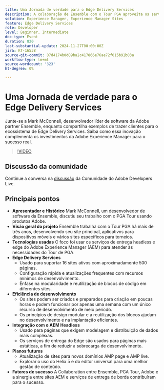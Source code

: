 ```yaml
---
title: Uma Jornada de verdade para o Edge Delivery Services
description: A colaboração de Ensemble com o Tour PGA aproveita os serviços de entrega headless e edge da Adobe Experience Manager para gerenciar e atualizar com eficiência 16 sites ativos, enfatizando a modularidade, a reutilização e a implantação rápida, com planos futuros para aprimorar o gerenciamento de conteúdo usando o Helix 5 e o editor universal.
solution: Experience Manager, Experience Manager Sites
feature: Edge Delivery Services
role: Developer
level: Beginner, Intermediate
doc-type: Event
duration: 820
last-substantial-update: 2024-11-27T00:00:00Z
jira: KT-16538
source-git-commit: 07d4174b0d89ba2c417866e76ae72f015b91b03a
workflow-type: tm+mt
source-wordcount: '323'
ht-degree: 0%

---
```



# Uma Jornada de verdade para o Edge Delivery Services

Junte-se a Mark McConnell, desenvolvedor líder de software da Adobe partner Ensemble, enquanto compartilha exemplos de trazer clientes para o ecossistema de Edge Delivery Services. Saiba como essa inovação complementa os investimentos da Adobe Experience Manager para o sucesso real.

>[!VIDEO](https://video.tv.adobe.com/v/3439421/?learn=on&enablevpops)

## Discussão da comunidade

Continue a conversa na [discussão](https://adobe.ly/4ffJtT8) da Comunidade do Adobe Developers Live.

## Principais pontos

* **Apresentador e Histórico** Mark McConnell, um desenvolvedor de software da Ensemble, discutiu seu trabalho com o PGA Tour usando produtos Adobe.
* **Visão geral do projeto** Ensemble trabalha com o Tour PGA há mais de três anos, desenvolvendo seu site principal, aplicativos para dispositivos móveis e vários sites específicos para torneios.
* **Tecnologias usadas** O foco foi usar os serviços de entrega headless e edge do Adobe Experience Manager (AEM) para atender às necessidades do Tour de PGA.
* **Edge Delivery Services**
   * Usado para suportar 16 sites ativos com aproximadamente 500 páginas.
   * Configuração rápida e atualizações frequentes com recursos mínimos de desenvolvimento.
   * Ênfase na modularidade e reutilização de blocos de código em diferentes sites.
* **Eficiência de desenvolvimento**
   * Os sites podem ser criados e preparados para criação em poucas horas e podem funcionar por apenas uma semana com um único recurso de desenvolvimento de meio período.
   * Os princípios de design modular e a reutilização dos blocos ajudam no desenvolvimento e na implantação eficientes.
* **Integração com o AEM Headless**
   * Usado para páginas que exigem modelagem e distribuição de dados mais complexas.
   * Os serviços de entrega do Edge são usados para páginas mais estáticas, a fim de reduzir a sobrecarga de desenvolvimento.
* **Planos futuros**
   * Atualização de sites para novos domínios AMP page e AMP live.
   * Explorar o uso do Helix 5 e do editor universal para uma melhor gestão de conteúdo.
* **Fatores de sucesso** A Collaboration entre Ensemble, PGA Tour, Adobe e a sinergia entre sites AEM e serviços de entrega de borda contribuíram para o sucesso.

